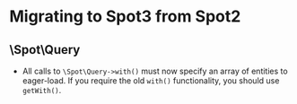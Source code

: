 # Migrating to Spot3 from Spot2

## \Spot\Query

- All calls to `\Spot\Query->with()` must now specify an array of entities to
  eager-load. If you require the old `with()` functionality, you should use
  `getWith()`.
